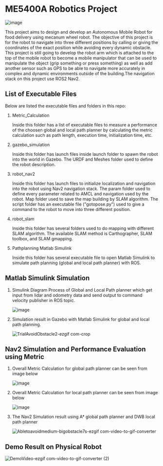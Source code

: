 # ME5400A Robotics Project

![image](https://github.com/KAN201197/Robotics-Project/assets/128454220/ac44fd33-36aa-4b1c-b07e-31837be8374f)

This project aims to design and develop an Autonomous Mobile Robot for food delivery using mecanum wheel robot. The objective of this project is for the robot to navigate into three different positions by calling or giving the coordinates of the exact position while avoiding every dynamic obstacle. This project is still going to develop the robot arm which is attached to the top of the mobile robot to become a mobile manipulator that can be used to manipulate the object (grip something or press something) as well as add another sensor such as GPS to be able to navigate more accurately in complex and dynamic environments outside of the building.The navigation stack on this project use ROS2 Nav2.

## List of Executable Files

Below are listed the executable files and folders in this repo:

1. Metric_Calculation

   Inside this folder has a list of executable files to measure a performance of the choosen global and local path planner by calculating the metric calculation such as path length, execution time, initialization time, etc.

2. gazebo_simulation

   Inside this folder has launch files inside launch folder to spawn the robot into the world in Gazebo. The URDF and Meshes folder used to define the robot description.

3. robot_nav2

   Inside this folder has launch files to initialize localization and navigation into the robot using Nav2 navigation stack. The param folder used to define every parameter related to AMCL and navigation used by the robot. Map folder used to save the map building by SLAM algorithm. The script folder has an executable file ("gotopose.py") used to give a command to the robot to move into three different position.

4. robot_slam

   Inside this folder has several folders used to do mapping with different SLAM algorithm. The available SLAM method is Carthographer, SLAM toolbox, and SLAM gmapping.

5. Pathplanning Matlab Simulink

   Inside this folder has several executable file to open Matlab Simulink to simulate path planning (global and local path planner) with ROS.

## Matlab Simulink Simulation

1. Simulink Diagram Process of Global and Local Path planner which get input from lidar and odometry data and send output to command velocity publisher in ROS topic.
   
   ![image](https://github.com/KAN201197/Robotics-Project/assets/128454220/d1eaf7c1-2bf4-4c4f-96ed-7e5f57bda7ad)

2. Simulation result in Gazebo with Matlab Simulink for global and local path planning.
   
   ![TrialAvoidObstacle2-ezgif com-crop](https://github.com/KAN201197/Robotics-Project/assets/128454220/dc242fe8-4038-4f1b-915f-96d4d66663f5)

## Nav2 Simulation and Performance Evaluation using Metric

1. Overall Metric Calculation for global path planner can be seen from image below

   ![image](https://github.com/KAN201197/Robotics-Project/assets/128454220/b368453b-0bbb-4070-983c-9224a21844c3)

2. Overall Metric Calculation for local path planner can be seen from image below

   ![image](https://github.com/KAN201197/Robotics-Project/assets/128454220/6d2a4cf3-1eea-4fb2-b36b-bb072b9bd8a0)

3. The Nav2 Simulation result using A* global path planner and DWB local path planner

   ![Abletoavoidmedium-bigobstacle7s-ezgif com-video-to-gif-converter](https://github.com/KAN201197/Robotics-Project/assets/128454220/bb0cccac-3e7e-42fd-bdc5-6ea9cdd3b82d)

## Demo Result on Physical Robot

![DemoVideo-ezgif com-video-to-gif-converter (2)](https://github.com/KAN201197/Robotics-Project/assets/128454220/c774f87d-3d2e-45c8-ae17-9be0b931531e)






